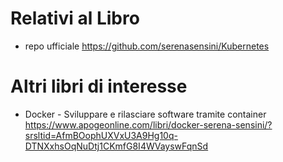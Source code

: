 # Relativi al Libro

- repo ufficiale https://github.com/serenasensini/Kubernetes


# Altri libri di interesse

- Docker - Sviluppare e rilasciare software tramite container
  https://www.apogeonline.com/libri/docker-serena-sensini/?srsltid=AfmBOophUXVxU3A9Hg10q-DTNXxhsOqNuDtj1CKmfG8I4WVayswFqnSd